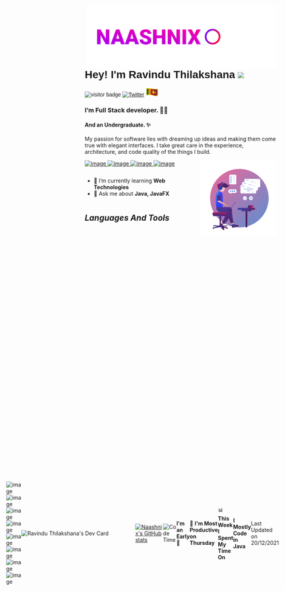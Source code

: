 <img src="./assets/logo.gif" width="500px" align="right" />
<font style="font-family: Helvetica, sans-serif;">

# **Hey! I'm Ravindu Thilakshana** <img src="https://media.giphy.com/media/hvRJCLFzcasrR4ia7z/giphy.gif" width="30px"> 
![visitor badge](https://visitor-badge.glitch.me/badge?page_id=naashnix.naashnix) [![Twitter](https://img.shields.io/twitter/url/https/twitter.com/cloudposse.svg?style=social&label=Follow%20%40naashnix)](https://twitter.com/naashnix)
 <img src="./assets/sl-flag.gif" width="35px">

</font>

 ### I’m Full Stack developer. 🧑‍💻  
 #### And an Undergraduate. ✨
   My passion for software lies with dreaming up ideas and making them come true with elegant interfaces. I take great care in the experience, architecture, and code quality of the things I build. 
 
 <a href="https://wa.me/message/VYIMCELYQL42M1"> 
 
 ![image](https://img.shields.io/badge/WhatsApp-25D366?style=for-the-badge&logo=whatsapp&logoColor=white) </a> <a href="https://t.me/naashnix"> ![image](https://img.shields.io/badge/Telegram-2CA5E0?style=for-the-badge&logo=telegram&logoColor=white) </a> <a href="mailto: naashnix@protonmail.com"> ![image](https://img.shields.io/badge/ProtonMail-8B89CC?style=for-the-badge&logo=protonmail&logoColor=white) </a> <a href="https://www.facebook.com/naashnix/"> ![image](https://img.shields.io/badge/Facebook-1877F2?style=for-the-badge&logo=facebook&logoColor=white) </a>
<img src="./assets/picture.png" align="right" width="200px"> 

<section style="display:flex;">

 
 - 🔭 I’m currently learning **Web Technologies**     
 - 💬 Ask me about **Java, JavaFX** 

</section>

## ***Languages And Tools***

<div style="display:flex; align-items: center; justify-content: center;">

![image](https://img.shields.io/badge/HTML5-E34F26?style=for-the-badge&logo=html5&logoColor=white) ![image](https://img.shields.io/badge/CSS3-1572B6?style=for-the-badge&logo=css3&logoColor=white) ![image](https://img.shields.io/badge/JavaScript-323330?style=for-the-badge&logo=javascript&logoColor=F7DF1E) ![image](https://img.shields.io/badge/Java-ED8B00?style=for-the-badge&logo=java&logoColor=white) ![image](https://img.shields.io/badge/Dart-0175C2?style=for-the-badge&logo=dart&logoColor=white) 
 ![image](https://img.shields.io/badge/MySQL-005C84?style=for-the-badge&logo=mysql&logoColor=white) ![image](https://img.shields.io/badge/Hibernate-59666C?style=for-the-badge&logo=Hibernate&logoColor=white) ![image](https://img.shields.io/badge/Flutter-02569B?style=for-the-badge&logo=flutter&logoColor=white) 
 
 <a href="https://app.daily.dev/Ravind"><img src="https://api.daily.dev/devcards/1a3b4fbeb6654feeb29bf0e0bfeb61ad.png?r=8jt" width="300" alt="Ravindu Thilakshana's Dev Card" align="right"/></a>
 
 
 [![Naashnix's GitHub stats](https://github-readme-stats.vercel.app/api?username=NaashNix&theme=github_dark&show_icons=true)](https://github.com/anuraghazra/github-readme-stats)
 
<!--START_SECTION:waka-->
![Code Time](http://img.shields.io/badge/Code%20Time-100%20hrs%2032%20mins-blue)

**I'm an Early 🐤** 

```text
🌞 Morning    15 commits     █████░░░░░░░░░░░░░░░░░░░░   20.27% 
🌆 Daytime    27 commits     █████████░░░░░░░░░░░░░░░░   36.49% 
🌃 Evening    20 commits     ██████░░░░░░░░░░░░░░░░░░░   27.03% 
🌙 Night      12 commits     ████░░░░░░░░░░░░░░░░░░░░░   16.22%

```
📅 **I'm Most Productive on Thursday** 

```text
Monday       2 commits      ░░░░░░░░░░░░░░░░░░░░░░░░░   2.7% 
Tuesday      19 commits     ██████░░░░░░░░░░░░░░░░░░░   25.68% 
Wednesday    11 commits     ███░░░░░░░░░░░░░░░░░░░░░░   14.86% 
Thursday     27 commits     █████████░░░░░░░░░░░░░░░░   36.49% 
Friday       8 commits      ██░░░░░░░░░░░░░░░░░░░░░░░   10.81% 
Saturday     2 commits      ░░░░░░░░░░░░░░░░░░░░░░░░░   2.7% 
Sunday       5 commits      █░░░░░░░░░░░░░░░░░░░░░░░░   6.76%

```


📊 **This Week I Spent My Time On** 

```text
⌚︎ Time Zone: Asia/Colombo

💬 Programming Languages: 
Other                    27 hrs 49 mins      █████████████████████░░░░   84.2% 
CSS                      3 hrs 49 mins       ███░░░░░░░░░░░░░░░░░░░░░░   11.57% 
HTML                     1 hr 23 mins        █░░░░░░░░░░░░░░░░░░░░░░░░   4.2% 
Markdown                 0 secs              ░░░░░░░░░░░░░░░░░░░░░░░░░   0.04%

🔥 Editors: 
Browser                  27 hrs 49 mins      █████████████████████░░░░   84.19% 
VS Code                  5 hrs 13 mins       ████░░░░░░░░░░░░░░░░░░░░░   15.81%

🐱‍💻 Projects: 
MyProfile                11 hrs 2 mins       ████████░░░░░░░░░░░░░░░░░   33.4% 
personal-website         9 hrs               ██████░░░░░░░░░░░░░░░░░░░   27.27% 
Exercises                6 hrs 13 mins       ████░░░░░░░░░░░░░░░░░░░░░   18.86% 
assignment_2             5 hrs 33 mins       ████░░░░░░░░░░░░░░░░░░░░░   16.8% 
My_profile_New           50 mins             ░░░░░░░░░░░░░░░░░░░░░░░░░   2.55%

💻 Operating System: 
Linux                    33 hrs 2 mins       █████████████████████████   100.0%

```

**I Mostly Code in Java** 

```text
Java                     5 repos             ██████████████░░░░░░░░░░░   55.56% 
HTML                     2 repos             █████░░░░░░░░░░░░░░░░░░░░   22.22% 
CSS                      2 repos             █████░░░░░░░░░░░░░░░░░░░░   22.22%

```



 Last Updated on 20/12/2021
<!--END_SECTION:waka-->
